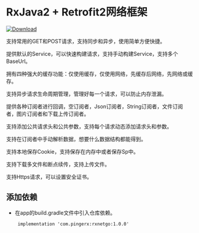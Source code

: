 # RxJava2 + Retrofit2网络框架
[ ![Download](https://api.bintray.com/packages/fungo/maven/rxnetgo/images/download.svg) ](https://bintray.com/fungo/maven/rxnetgo/_latestVersion)

支持常用的GET和POST请求，支持同步和异步，使用简单方便快捷。

提供默认的Service，可以快速构建请求，支持手动构建Service，支持多个BaseUrl。

拥有四种强大的缓存功能：仅使用缓存，仅使用网络，先缓存后网络，先网络或缓存。

支持异步请求生命周期管理，管理好每一个请求，可以防止内存泄漏。

提供各种订阅者进行回调，空订阅者，Json订阅者，String订阅者，文件订阅者，图片订阅者和下载上传订阅者。

支持添加公共请求头和公共参数，支持每个请求动态添加请求头和参数。

支持在订阅者中手动解析数据，想要什么数据结构都能得到。

支持本地保存Cookie，支持保存在内存中或者保存Sp中。

支持下载多文件和断点续传，支持上传文件。

支持Https请求，可以设置安全证书。


## 添加依赖
* 在app的build.gradle文件中引入仓库依赖。


       implementation 'com.pingerx:rxnetgo:1.0.0'





